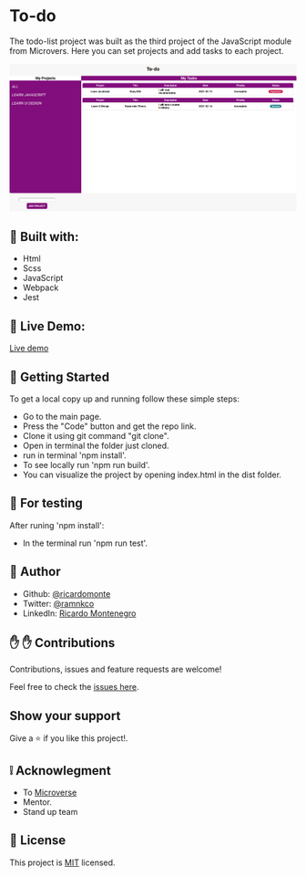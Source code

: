 # To-do

The todo-list project was built as the third project of the JavaScript module from Microvers. Here you can set projects and add tasks to each project.



![website screenshots](ScreenshotTodo.png)

##  :hammer: Built with:

- Html
- Scss
- JavaScript
- Webpack
- Jest

##  :red_circle: Live Demo:

[Live demo](https://ricardomonte.github.io/To-do/)

##  :construction_worker: Getting Started

To get a local copy up and running follow these simple steps:

- Go to the main page.
- Press the "Code" button and get the repo link.
- Clone it using git command "git clone".
- Open in terminal the folder just cloned.
- run in terminal 'npm install'.
- To see locally run 'npm run build'.
- You can visualize the project by opening index.html in the dist folder.

##  :construction_worker: For testing

After runing 'npm install':

- In the terminal run 'npm run test'.

## :bust_in_silhouette: Author

- Github: [@ricardomonte](https://github.com/ricardomonte)
- Twitter: [@ramnkco](https://twitter.com/ramnkco)
- LinkedIn: [Ricardo Montenegro](https://www.linkedin.com/in/ricantomontenegro/)


## :raised_hand: :raised_hand: Contributions

Contributions, issues and feature requests are welcome!

Feel free to check the [issues here](https://github.com/ricardomonte/Capstone-Project/issues).

## Show your support

Give a :star: if you like this project!.

##  :grey_exclamation: Acknowlegment

- To [Microverse](https://www.microverse.org/)
- Mentor.
- Stand up team

##  :memo: License

This project is [MIT](LICENSE) licensed.